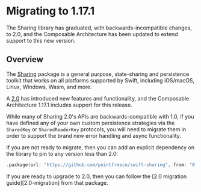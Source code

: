# Migrating to 1.17.1

The Sharing library has graduated, with backwards-incompatible changes, to 2.0, and the Composable
Architecture has been updated to extend support to this new version.

## Overview

The [Sharing][sharing-gh] package is a general purpose, state-sharing and persistence toolkit that
works on all platforms supported by Swift, including iOS/macOS, Linux, Windows, Wasm, and more.

A [2.0][2.0-release] has introduced new features and functionality, and the Composable Architecture
1.17.1 includes support for this release.

While many of Sharing 2.0's APIs are backwards-compatible with 1.0, if you have defined any of your
own custom persistence strategies via the `SharedKey` or `SharedReaderKey` protocols, you will need
to migrate them in order to support the brand new error handling and async functionality.

If you are not ready to migrate, then you can add an explicit dependency on the library to pin to
any version less than 2.0:

```swift
.package(url: "https://github.com/pointfreeco/swift-sharing", from: "0.1.0"),
```

If you are ready to upgrade to 2.0, then you can follow the [2.0 migration guide][2.0-migration]
from that package.

[sharing-gh]: https://github.com/pointfreeco/swift-sharing
[1.0-migration]: https://swiftpackageindex.com/pointfreeco/swift-sharing/main/documentation/sharing/migratingto2.0
[2.0-release]: https://github.com/pointfreeco/swift-sharing/releases/2.0.0
